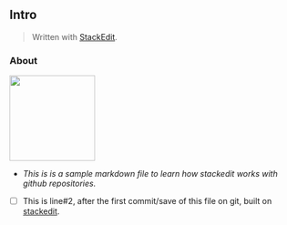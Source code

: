 

## Intro
> Written with [StackEdit](https://stackedit.io/).

### About
<img src="https://github.githubassets.com/images/modules/logos_page/GitHub-Mark.png" width="150px" height="150px" />


 - *This is is a sample markdown file to learn how stackedit works with github repositories.*
 - [ ] This is line#2, after the first commit/save of this file on git, built on [stackedit](https://stackedit.io/).


<!--stackedit_data:
eyJoaXN0b3J5IjpbMzgwNjU0MDUsMTY1MTY4ODc1OCw5MDc2OT
QzMDBdfQ==
-->